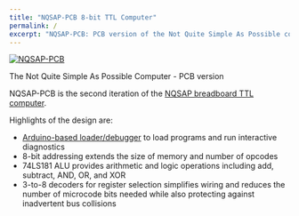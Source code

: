 ```yaml
---
title: "NQSAP-PCB 8-bit TTL Computer"
permalink: /
excerpt: "NQSAP-PCB: PCB version of the Not Quite Simple As Possible computer"
---
```

[![NQSAP-PCB](assets/images/nqsap-pcb-500.jpg "initial NQSAP-PCB build")](assets/images/nqsap-pcb.jpg)

The Not Quite Simple As Possible Computer - PCB version

NQSAP-PCB is the second iteration of the
[NQSAP breadboard TTL computer](https://tomnisbet.github.io/nqsap/).

Highlights of the design are:

* [Arduino-based loader/debugger](docs/loader/) to load programs and run interactive diagnostics
* 8-bit addressing extends the size of memory and number of opcodes
* 74LS181 ALU provides arithmetic and logic operations including add, subtract, AND, OR,
 and XOR
* 3-to-8 decoders for register selection simplifies wiring and reduces the number of
  microcode bits needed while also protecting against inadvertent bus collisions
